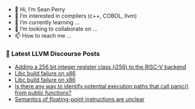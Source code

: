 - 👋 Hi, I’m Sean Perry
- 👀 I’m interested in compilers (c++, COBOL, llvm)
- 🌱 I’m currently learning ...
- 💞️ I’m looking to collaborate on ...
- 📫 How to reach me ...

<!---
s66perry/s66perry is a ✨ special ✨ repository because its `README.md` (this file) appears on your GitHub profile.
You can click the Preview link to take a look at your changes.
--->
### 📕 Latest LLVM Discourse Posts

<!-- DISCOURSE-LLVM:START -->
- [Adding a 256 bit integer register class &lpar;i256&rpar; to the RISC-V backend](https://discourse.llvm.org/t/adding-a-256-bit-integer-register-class-i256-to-the-risc-v-backend/68614#post_3)
- [Libc build failure on x86](https://discourse.llvm.org/t/libc-build-failure-on-x86/68732#post_8)
- [Libc build failure on x86](https://discourse.llvm.org/t/libc-build-failure-on-x86/68732#post_7)
- [Is there any way to identify potential execution paths that call panic&lpar;&rpar; from public functions?](https://discourse.llvm.org/t/is-there-any-way-to-identify-potential-execution-paths-that-call-panic-from-public-functions/68771#post_2)
- [Semantics of floating-point instructions are unclear](https://discourse.llvm.org/t/semantics-of-floating-point-instructions-are-unclear/68733#post_10)
<!-- DISCOURSE-LLVM:END -->
